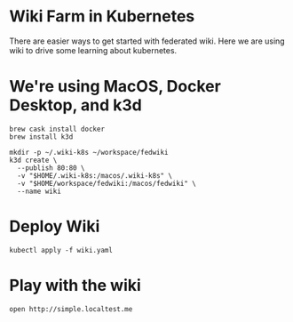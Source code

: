 # Wiki Farm in Kubernetes

There are easier ways to get started with federated wiki. Here we are
using wiki to drive some learning about kubernetes.

# We're using MacOS, Docker Desktop, and k3d

    brew cask install docker
    brew install k3d

    mkdir -p ~/.wiki-k8s ~/workspace/fedwiki
    k3d create \
      --publish 80:80 \
      -v "$HOME/.wiki-k8s:/macos/.wiki-k8s" \
      -v "$HOME/workspace/fedwiki:/macos/fedwiki" \
      --name wiki

# Deploy Wiki

    kubectl apply -f wiki.yaml

# Play with the wiki

    open http://simple.localtest.me
